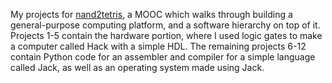 My projects for [nand2tetris](https://www.nand2tetris.org/), a MOOC which walks through building a general-purpose computing platform, and a software hierarchy on top of it.
Projects 1-5 contain the hardware portion, where I used logic gates to make a computer called Hack with a simple HDL.
The remaining projects 6-12 contain Python code for an assembler and compiler for a simple language called Jack, as well as an operating system made using Jack.
